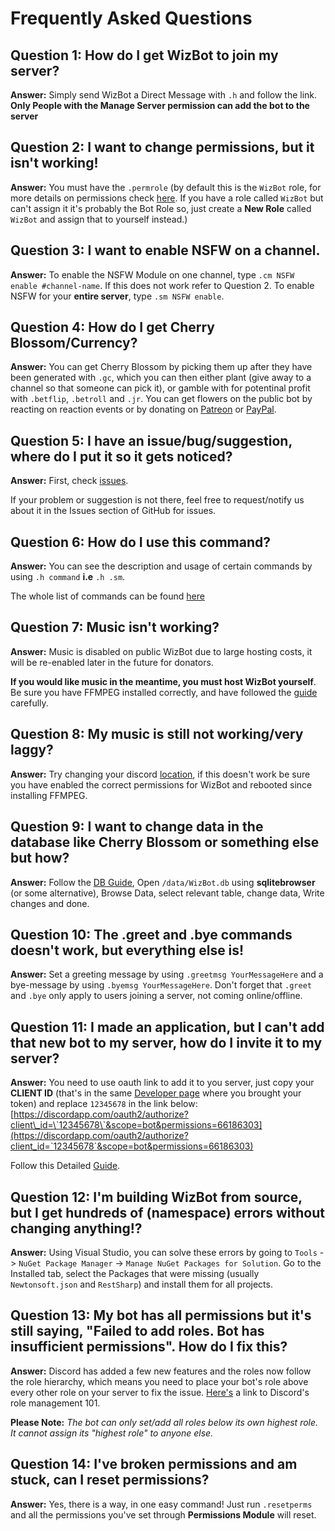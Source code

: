 # Frequently Asked Questions

## Question 1: How do I get WizBot to join my server?

**Answer:** Simply send WizBot a Direct Message with `.h` and follow the link. **Only People with the Manage Server permission can add the bot to the server**

## Question 2: I want to change permissions, but it isn't working!

**Answer:** You must have the `.permrole` \(by default this is the `WizBot` role, for more details on permissions check [here](http://wizbot.readthedocs.io/en/latest/Permissions%20System/). If you have a role called `WizBot` but can't assign it it's probably the Bot Role so, just create a **New Role** called `WizBot` and assign that to yourself instead.\)

## Question 3: I want to enable NSFW on a channel.

**Answer:** To enable the NSFW Module on one channel, type `.cm NSFW enable #channel-name`. If this does not work refer to Question 2. To enable NSFW for your **entire server**, type `.sm NSFW enable`.

## Question 4: How do I get Cherry Blossom/Currency?

**Answer:** You can get Cherry Blossom by picking them up after they have been generated with `.gc`, which you can then either plant \(give away to a channel so that someone can pick it\), or gamble with for potentinal profit with `.betflip`, `.betroll` and `.jr`. You can get flowers on the public bot by reacting on reaction events or by donating on [Patreon](https://patreon.com/wiznet) or [PayPal](https://paypal.me/wizkiller96network).

## Question 5: I have an issue/bug/suggestion, where do I put it so it gets noticed?

**Answer:** First, check [issues](https://github.com/Wizkiller96/WizBot/issues).

If your problem or suggestion is not there, feel free to request/notify us about it in the Issues section of GitHub for issues.

## Question 6: How do I use this command?

**Answer:** You can see the description and usage of certain commands by using `.h command` **i.e** `.h .sm`.

The whole list of commands can be found [here](http://wizbot.readthedocs.io/en/latest/Commands%20List/)

## Question 7: Music isn't working?

**Answer:** Music is disabled on public WizBot due to large hosting costs, it will be re-enabled later in the future for donators.

**If you would like music in the meantime, you must host WizBot yourself**. Be sure you have FFMPEG installed correctly, and have followed the [guide](http://wizbot.readthedocs.io/en/latest/guides/Windows%20Guide/#setting-up-wizbot-for-music) carefully.

## Question 8: My music is still not working/very laggy?

**Answer:** Try changing your discord [location](https://support.discordapp.com/hc/en-us/articles/216661717.how-do-I-change-my-Voice-Server-Region-), if this doesn't work be sure you have enabled the correct permissions for WizBot and rebooted since installing FFMPEG.

## Question 9: I want to change data in the database like Cherry Blossom or something else but how?

**Answer:** Follow the [DB Guide](http://wizbot.readthedocs.io/en/latest/JSON%20Explanations/#db-files), Open `/data/WizBot.db` using **sqlitebrowser** \(or some alternative\), Browse Data, select relevant table, change data, Write changes and done.

## Question 10: The .greet and .bye commands doesn't work, but everything else is!

**Answer:** Set a greeting message by using `.greetmsg YourMessageHere` and a bye-message by using `.byemsg YourMessageHere`. Don't forget that `.greet` and `.bye` only apply to users joining a server, not coming online/offline.

## Question 11:  I made an application, but I can't add that new bot to my server, how do I invite it to my server?

**Answer:** You need to use oauth link to add it to you server, just copy your **CLIENT ID** \(that's in the same [Developer page](https://discordapp.com/developers/applications/me) where you brought your token\) and replace `12345678` in the link below: [https://discordapp.com/oauth2/authorize?client\_id=\`12345678\`&scope=bot&permissions=66186303](https://discordapp.com/oauth2/authorize?client_id=`12345678`&scope=bot&permissions=66186303)

Follow this Detailed [Guide](http://wizbot.cc/invite-guide.html).

## Question 12:  I'm building WizBot from source, but I get hundreds of \(namespace\) errors without changing anything!?

**Answer:** Using Visual Studio, you can solve these errors by going to `Tools` -&gt; `NuGet Package Manager` -&gt; `Manage NuGet Packages for Solution`. Go to the Installed tab, select the Packages that were missing \(usually `Newtonsoft.json` and `RestSharp`\) and install them for all projects.

## Question 13:  My bot has all permissions but it's still saying, "Failed to add roles. Bot has insufficient permissions". How do I fix this?

**Answer:** Discord has added a few new features and the roles now follow the role hierarchy, which means you need to place your bot's role above every other role on your server to fix the issue. [Here's](https://support.discordapp.com/hc/en-us/articles/214836687-Role-Management-101) a link to Discord's role management 101.

**Please Note:** _The bot can only set/add all roles below its own highest role. It cannot assign its "highest role" to anyone else._

## Question 14: I've broken permissions and am stuck, can I reset permissions?

**Answer:** Yes, there is a way, in one easy command! Just run `.resetperms` and all the permissions you've set through **Permissions Module** will reset.

